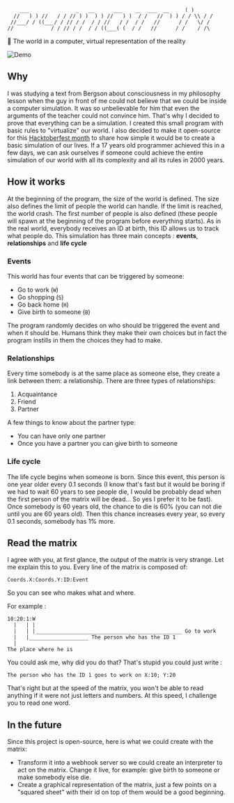 ```
    ___               _   __      ___    __  ___  __     ( )       
  //   ) ) //   / / // ) )  ) ) //   ) )  / /   //  ) ) / / \\ / / 
 //___/ / ((___/ / // / /  / / //   / /  / /   //      / /   \/ /  
//            / / // / /  / / ((___( (  / /   //      / /    / /\
```

🔌 The world in a computer, virtual representation of the reality

![Demo](https://s8.gifyu.com/images/demo89ed580835b4b321.gif)

## Why
I was studying a text from Bergson about consciousness in my philosophy lesson when the guy in front of me could not believe that we could be inside a computer simulation. It was so unbelievable for him that even the arguments of the teacher could not convince him. That's why I decided to prove that everything can be a simulation. I created this small program with basic rules to "virtualize" our world.
I also decided to make it open-source for this [Hacktoberfest month](https://hacktoberfest.digitalocean.com/) to share how simple it would be to create a basic simulation of our lives. If a 17 years old programmer achieved this in a few days, we can ask ourselves if someone could achieve the entire simulation of our world with all its complexity and all its rules in 2000 years.

## How it works
At the beginning of the program, the size of the world is defined. The size also defines the limit of people the world can handle. If the limit is reached, the world crash. The first number of people is also defined (these people will spawn at the beginning of the program before everything starts). As in the real world, everybody receives an ID at birth, this ID allows us to track what people do.
This simulation has three main concepts : **events**,  **relationships** and **life cycle**

### Events
This world has four events that can be triggered by someone:

* Go to work (`W`)
* Go shopping (`S`)
* Go back home (`H`)
* Give birth to someone (`B`)

The program randomly decides on who should be triggered the event and when it should be. Humans think they make their own choices but in fact the program instills in them the choices they had to make.

### Relationships
Every time somebody is at the same place as someone else, they create a link between them: a relationship. There are three types of relationships:
1. Acquaintance 
2. Friend
3. Partner

A few things to know about the partner type:
* You can have only one partner
* Once you have a partner you can give birth to someone

### Life cycle
The life cycle begins when someone is born. Since this event, this person is one year older every 0.1 seconds (I know that's fast but it would be boring if we had to wait 60 years to see people die, I would be probably dead when the first person of the matrix will be dead... So yes I prefer it to be fast). Once somebody is 60 years old, the chance to die is 60% (you can not die until you are 60 years old). Then this chance increases every year, so every 0.1 seconds, somebody has 1% more.

## Read the matrix

I agree with you, at first glance, the output of the matrix is very strange. Let me explain this to you.
Every line of the matrix is composed of:
```
Coords.X:Coords.Y:ID:Event
```

So you can see who makes what and where.

For example :
```
10:20:1:W
  |   | |
  |   | |_______________________________________________ Go to work
  |   |___________________ The person who has the ID 1
  |
The place where he is
```

You could ask me, why did you do that? That's stupid you could just write :
```
The person who has the ID 1 goes to work on X:10; Y:20
```

That's right but at the speed of the matrix, you won't be able to read anything if it were not just letters and numbers. At this speed, I challenge you to read one word.

## In the future
Since this project is open-source, here is what we could create with the matrix:

* Transform it into a webhook server so we could create an interpreter to act on the matrix. Change it live, for example: give birth to someone or make somebody else die.
* Create a graphical representation of the matrix, just a few points on a "squared sheet" with their id on top of them would be a good beginning.